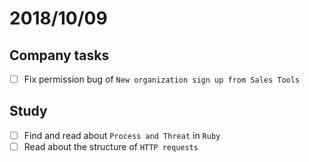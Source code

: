 # 2018/10/09

## Company tasks
- [ ] Fix permission bug of `New organization sign up from Sales Tools`

## Study
- [ ] Find and read about `Process and Threat` in `Ruby`
- [ ] Read about the structure of `HTTP requests`
